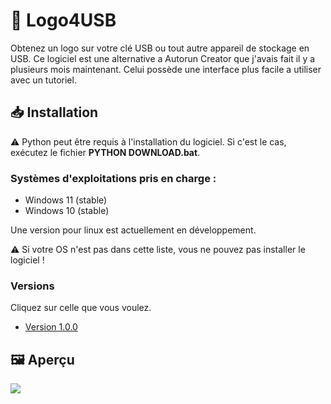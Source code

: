 # 🧰 Logo4USB
Obtenez un logo sur votre clé USB ou tout autre appareil de stockage en USB.
Ce logiciel est une alternative a Autorun Creator que j'avais fait il y a plusieurs mois maintenant. Celui possède une interface plus facile a utiliser avec un tutoriel.

## 📥 Installation
⚠️ Python peut être requis à l'installation du logiciel. Si c'est le cas, exécutez le fichier **PYTHON DOWNLOAD.bat**.

### Systèmes d'exploitations pris en charge :
- Windows 11 (stable)
- Windows 10 (stable)

Une version pour linux est actuellement en développement.

⚠️ Si votre OS n'est pas dans cette liste, vous ne pouvez pas installer le logiciel !

### Versions
Cliquez sur celle que vous voulez.

- [Version 1.0.0](https://github.com/Luckyluka17/Logo4USB/releases/tag/1.0.0)

## 🖼️ Aperçu
![](https://zupimages.net/up/21/44/cwoo.png)
